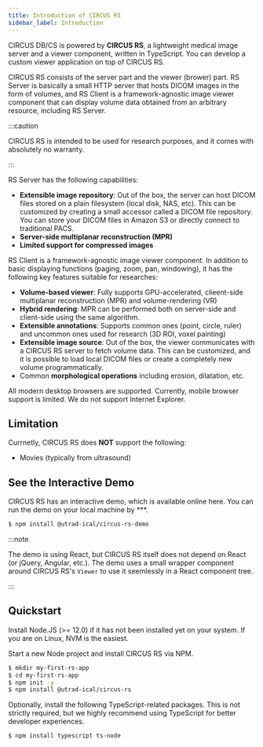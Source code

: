 ```yaml
---
title: Introduction of CIRCUS RS
sidebar_label: Introduction
---
```


CIRCUS DB/CS is powered by **CIRCUS RS**, a lightweight medical image server and a viewer component, written in TypeScript. You can develop a custom viewer application on top of CIRCUS RS.

CIRCUS RS consists of the server part and the viewer (brower) part. RS Server is basically a small HTTP server that hosts DICOM images in the form of volumes, and RS Client is a framework-agnostic image viewer component that can display volume data obtained from an arbitrary resource, including RS Server.

:::caution

CIRCUS RS is intended to be used for research purposes, and it comes with absolutely no warranty.

:::

RS Server has the following capabilities:

- **Extensible image repository**: Out of the box, the server can host DICOM files stored on a plain filesystem (local disk, NAS, etc). This can be customized by creating a small accessor called a DICOM file repository. You can store your DICOM files in Amazon S3 or directly connect to traditional PACS.
- **Server-side multiplanar reconstruction (MPR)**
- **Limited support for compressed images**

RS Client is a framework-agnostic image viewer component. In addition to basic displaying functions (paging, zoom, pan, windowing), it has the following key features suitable for researches:

- **Volume-based viewer**: Fully supports GPU-accelerated, clieent-side multiplanar reconstruction (MPR) and volume-rendering (VR)
- **Hybrid rendering**: MPR can be performed both on server-side and client-side using the same algorithm.
- **Extensible annotations**: Supports common ones (point, circle, ruler) and uncommon ones used for research (3D ROI, voxel painting)
- **Extensible image source**: Out of the box, the viewer communicates with a CIRCUS RS server to fetch volume data. This can be customized, and it is possible to load local DICOM files or create a completely new volume programmatically.
- Common **morphological operations** including erosion, dilatation, etc.

All modern desktop browsers are supported. Currently, mobile browser support is limited. We do not support Internet Explorer.

## Limitation

Currnetly, CIRCUS RS does **NOT** support the following:

- Movies (typically from ultrasound)

## See the Interactive Demo

CIRCUS RS has an interactive demo, which is available online here. You can run the demo on your local machine by \*\*\*.

```bash
$ npm install @utrad-ical/circus-rs-demo
```

:::note

The demo is using React, but CIRCUS RS itself does not depend on React (or jQuery, Angular, etc.). The demo uses a small wrapper component around CIRCUS RS's `Viewer` to use it seemlessly in a React component tree.

:::

## Quickstart

Install Node.JS (>= 12.0) if it has not been installed yet on your system. If you are on Linux, NVM is the easiest.

Start a new Node project and install CIRCUS RS via NPM.

```bash
$ mkdir my-first-rs-app
$ cd my-first-rs-app
$ npm init -y
$ npm install @utrad-ical/circus-rs
```

Optionally, install the following TypeScript-related packages. This is not strictly required, but we highly recommend using TypeScript for better developer experiences.

```bash
$ npm install typescript ts-node
```
